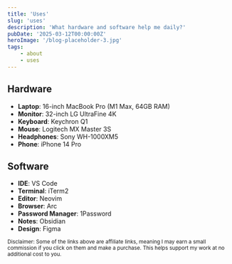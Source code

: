 ```yaml
---
title: 'Uses'
slug: 'uses'
description: 'What hardware and software help me daily?'
pubDate: '2025-03-12T00:00:00Z'
heroImage: '/blog-placeholder-3.jpg'
tags:
    - about
    - uses
---
```


## Hardware

- **Laptop**: 16-inch MacBook Pro (M1 Max, 64GB RAM)
- **Monitor**: 32-inch LG UltraFine 4K
- **Keyboard**: Keychron Q1
- **Mouse**: Logitech MX Master 3S
- **Headphones**: Sony WH-1000XM5
- **Phone**: iPhone 14 Pro

## Software

- **IDE**: VS Code
- **Terminal**: iTerm2
- **Editor**: Neovim
- **Browser**: Arc
- **Password Manager**: 1Password
- **Notes**: Obsidian
- **Design**: Figma

<small>Disclaimer: Some of the links above are affiliate links, meaning I may earn a small commission if you click on them and make a purchase. This helps support my work at no additional cost to you.</small>
